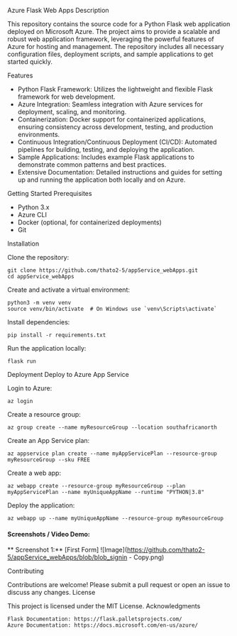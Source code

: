 Azure Flask Web Apps
Description

This repository contains the source code for a Python Flask web application deployed on Microsoft Azure. The project aims to provide a scalable and robust web application framework, leveraging the powerful features of Azure for hosting and management. The repository includes all necessary configuration files, deployment scripts, and sample applications to get started quickly.

Features

  * Python Flask Framework: Utilizes the lightweight and flexible Flask framework for web development.
  * Azure Integration: Seamless integration with Azure services for deployment, scaling, and monitoring.
  * Containerization: Docker support for containerized applications, ensuring consistency across development, testing, and production environments.
  * Continuous Integration/Continuous Deployment (CI/CD): Automated pipelines for building, testing, and deploying the application.
  * Sample Applications: Includes example Flask applications to demonstrate common patterns and best practices.
  * Extensive Documentation: Detailed instructions and guides for setting up and running the application both locally and on Azure.

Getting Started
Prerequisites

  * Python 3.x
  * Azure CLI
  * Docker (optional, for containerized deployments)
  * Git

Installation

  Clone the repository:

    git clone https://github.com/thato2-5/appService_webApps.git
    cd appService_webApps

Create and activate a virtual environment:

    python3 -m venv venv
    source venv/bin/activate  # On Windows use `venv\Scripts\activate`

Install dependencies:

    pip install -r requirements.txt

Run the application locally:

    flask run

Deployment
Deploy to Azure App Service

  Login to Azure:

    az login

Create a resource group:

    az group create --name myResourceGroup --location southafricanorth

Create an App Service plan:

    az appservice plan create --name myAppServicePlan --resource-group myResourceGroup --sku FREE

Create a web app:

    az webapp create --resource-group myResourceGroup --plan myAppServicePlan --name myUniqueAppName --runtime "PYTHON|3.8"

Deploy the application:

    az webapp up --name myUniqueAppName --resource-group myResourceGroup

#### Screenshots / Video Demo:
** Screenshot 1:** [First Form]
![Image](https://github.com/thato2-5/appService_webApps/blob/blob_signin - Copy.png)

Contributing

Contributions are welcome! Please submit a pull request or open an issue to discuss any changes.
License

This project is licensed under the MIT License.
Acknowledgments

    Flask Documentation: https://flask.palletsprojects.com/
    Azure Documentation: https://docs.microsoft.com/en-us/azure/

